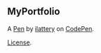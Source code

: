MyPortfolio
-----------


A [Pen](https://codepen.io/ilattery/pen/GdmZrY) by [ilattery](https://codepen.io/ilattery) on [CodePen](https://codepen.io).

[License](https://codepen.io/ilattery/pen/GdmZrY/license).
